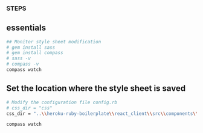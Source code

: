### STEPS

## essentials
```bash
## Monitor style sheet modification
# gem install sass
# gem install compass
# sass -v
# compass -v
compass watch

```

## Set the location where the style sheet is saved
```bash
# Modify the configuration file config.rb
# css_dir = "css"
css_dir = "..\\heroku-ruby-boilerplate\\react_client\\src\\components\\ui"

compass watch

```
